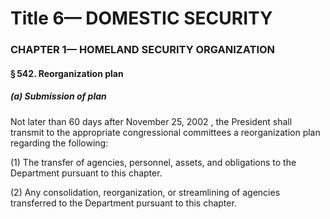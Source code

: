 
# Title 6— DOMESTIC SECURITY
### CHAPTER 1— HOMELAND SECURITY ORGANIZATION
#### § 542. Reorganization plan
##### (a) Submission of plan

Not later than 60 days after November 25, 2002 , the President shall transmit to the appropriate congressional committees a reorganization plan regarding the following:

(1) The transfer of agencies, personnel, assets, and obligations to the Department pursuant to this chapter.

(2) Any consolidation, reorganization, or streamlining of agencies transferred to the Department pursuant to this chapter.
